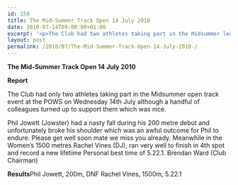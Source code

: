 ```yaml
---
id: 158
title: The Mid-Summer Track Open 14 July 2010
date: 2010-07-14T09:00:00+01:00
excerpt: '<p>The Club had two athletes taking part in the Midsummer league. Click on the link to see how they got on!, Brendan Ward (Club Chairman) Mid-Summer Open 14 July 2010 Photos Report Results</p>'
layout: post
permalink: /2010/07/The-Mid-Summer-Track-Open-14-July-2010-/
---
```

**The Mid-Summer Track Open 14 July 2010** </p> 

**Report**

The Club had only two athletes taking part in the Midsummer open track event at the POWS on Wednesday 14th July although a handful of colleagues turned up to support them which was nice.

Phil Jowett (Jowster) had a nasty fall during his 200 metre debut and unfortunately broke his shoulder which was an awful outcome for Phil to endure. Please get well soon mate we miss you already. Meanwhile in the Women&#8217;s 1500 metres Rachel Vines (DJ), ran very well to finish in 4th spot and record a new lifetime Personal best time of 5.22.1. Brendan Ward (Club Chairman)

<a name="Results"></a>**Results**Phil Jowett, 200m, DNF Rachel Vines, 1500m, 5.22.1<a name="Results"></a>

<map name="100109w.jpg">
  <area shape="RECT" coords="677,27,696,48" alt="Race Winner" />
  
  <area shape="RECT" coords="379,28,393,45" alt="Sarah Greef" />
  
  <area shape="RECT" coords="354,28,368,46" alt="Rachel Vines" />
  
  <area shape="RECT" coords="303,28,318,46" alt="Anna Maughan" />
  
  <area shape="RECT" coords="206,28,220,46" alt="Dawn Addinall" />
  
  <area shape="RECT" coords="86,28,103,46" alt="Alex Evans" />
</map>

<map name="100109m.jpg">
  <area shape="RECT" coords="63,31,76,45" alt="Clive Scott" />
  
  <area shape="RECT" coords="112,32,121,44" alt="Paul Davies" />
  
  <area shape="RECT" coords="118,32,129,43" alt="Paul Stonuary" />
  
  <area shape="RECT" coords="223,29,236,47" alt="James Gibbs" />
  
  <area shape="RECT" coords="255,29,264,42" alt="David Smeath" />
  
  <area shape="RECT" coords="263,28,272,43" alt="Chris Hale" />
  
  <area shape="RECT" coords="275,31,288,45" alt="Rob Shute" />
  
  <area shape="RECT" coords="308,31,321,45" alt="Billy Bradshaw" />
  
  <area shape="RECT" coords="582,29,594,46" alt="Will Ferguson" />
  
  <area shape="RECT" coords="680,30,694,45" alt="Race Winner" />
</map>